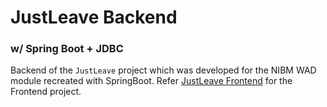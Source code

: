 # JustLeave Backend
### w/ Spring Boot + JDBC

Backend of the `JustLeave` project which was developed for the NIBM WAD module recreated with SpringBoot. Refer [JustLeave Frontend](https://github.com/navintc/justLeave-frontend) for the Frontend project.